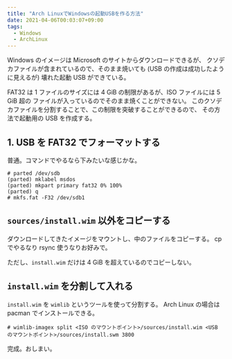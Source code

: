 ```yaml
---
title: "Arch LinuxでWindowsの起動USBを作る方法"
date: 2021-04-06T00:03:07+09:00
tags:
  - Windows
  - ArchLinux
---
```


Windows のイメージは Microsoft のサイトからダウンロードできるが、
クソデカファイルが含まれているので、そのまま焼いても (USB の作成は成功したように見えるが)
壊れた起動 USB ができている。

FAT32 は 1 ファイルのサイズには 4 GiB の制限があるが、ISO ファイルには 5 GiB 超の
ファイルが入っているのでそのまま焼くことができない。
このクソデカファイルを分割することで、この制限を突破することができるので、
その方法で起動用の USB を作成する。

## 1. USB を FAT32 でフォーマットする

普通。コマンドでやるなら下みたいな感じかな。

```plaintext
# parted /dev/sdb
(parted) mklabel msdos
(parted) mkpart primary fat32 0% 100%
(parted) q
# mkfs.fat -F32 /dev/sdb1
```

## `sources/install.wim` 以外をコピーする

ダウンロードしてきたイメージをマウントし、中のファイルをコピーする。
cp でやるなり rsync 使うなりお好みで。

ただし、`install.wim` だけは 4 GiB を超えているのでコピーしない。

## `install.wim` を分割して入れる

`install.wim` を `wimlib` というツールを使って分割する。
Arch Linux の場合は pacman でインストールできる。

```plaintext
# wimlib-imagex split <ISO のマウントポイント>/sources/install.wim <USB のマウントポイント>/sources/install.swm 3800
```

完成。おしまい。
